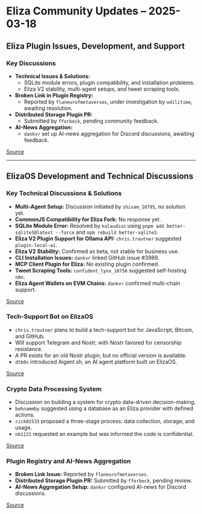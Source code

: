 # Eliza Community Updates – 2025-03-18

## Eliza Plugin Issues, Development, and Support

### Key Discussions
- **Technical Issues & Solutions:**
  - SQLite module errors, plugin compatibility, and installation problems.
  - Eliza V2 stability, multi-agent setups, and tweet scraping tools.
- **Broken Link in Plugin Registry:**
  - Reported by `flaneurofmetaverses`, under investigation by `odilitime`, awaiting resolution.
- **Distributed Storage Plugin PR:**
  - Submitted by `fforbeck`, pending community feedback.
- **AI-News Aggregation:**
  - `dankvr` set up AI-news aggregation for Discord discussions, awaiting feedback.

[Source](https://discord.com/channels/1051457140637827122/1320246527268098048)

---

## ElizaOS Development and Technical Discussions

### Key Technical Discussions & Solutions
- **Multi-Agent Setup:** Discussion initiated by `shivam_18795`, no solution yet.
- **CommonJS Compatibility for Eliza Fork:** No response yet.
- **SQLite Module Error:** Resolved by `kalaudius` using `pnpm add better-sqlite3@latest --force` and `npm rebuild better-sqlite3`.
- **Eliza V2 Plugin Support for Ollama API:** `chris.troutner` suggested `plugin-local-ai`.
- **Eliza V2 Stability:** Confirmed as beta, not stable for business use.
- **CLI Installation Issues:** `dankvr` linked GitHub issue #3989.
- **MCP Client Plugin for Eliza:** No existing plugin confirmed.
- **Tweet Scraping Tools:** `confident_lynx_18756` suggested self-hosting `n8n`.
- **Eliza Agent Wallets on EVM Chains:** `dankvr` confirmed multi-chain support.

[Source](https://discord.com/channels/1051457140637827122/1320246527268098048)

### Tech-Support Bot on ElizaOS
- `chris.troutner` plans to build a tech-support bot for JavaScript, Bitcoin, and GitHub.
- Will support Telegram and Nostr, with Nostr favored for censorship resistance.
- A PR exists for an old Nostr plugin, but no official version is available.
- `dtb0x` introduced Aigent.sh, an AI agent platform built on ElizaOS.

[Source](https://discord.com/channels/1051457140637827122/1327493511406293016)

### Crypto Data Processing System
- Discussion on building a system for crypto data-driven decision-making.
- `behnammby` suggested using a database as an Eliza provider with defined actions.
- `rick02533` proposed a three-stage process: data collection, storage, and usage.
- `nb1121` requested an example but was informed the code is confidential.

[Source](https://discord.com/channels/1051457140637827122/1324089429727514674)

### Plugin Registry and AI-News Aggregation
- **Broken Link Issue:** Reported by `flaneurofmetaverses`.
- **Distributed Storage Plugin PR:** Submitted by `fforbeck`, pending review.
- **AI-News Aggregation Setup:** `dankvr` configured AI-news for Discord discussions.

[Source](https://discord.com/channels/1051457140637827122/1323745969115893780)
